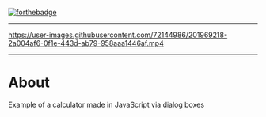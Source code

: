 [![forthebadge](https://forthebadge.com/images/badges/made-with-javascript.svg)](https://forthebadge.com)

-----------------

https://user-images.githubusercontent.com/72144986/201969218-2a004af6-0f1e-443d-ab79-958aaa1446af.mp4

-----------------

<h1>About</h1>

Example of a calculator made in JavaScript via dialog boxes